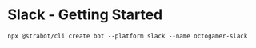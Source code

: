 # Slack - Getting Started

```shell
npx @strabot/cli create bot --platform slack --name octogamer-slack
```
